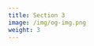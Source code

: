 ```yaml
---
title: Section 3
image: /img/og-img.png
weight: 3
---
```

<script src="https://boards.greenhouse.io/embed/job_board/js?for=evergreennephrology"></script>

<div id="grnhse_app"></div>
